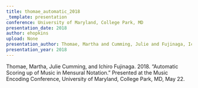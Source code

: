 ```yaml
---
title: thomae_automatic_2018
_template: presentation
conference: University of Maryland, College Park, MD
presentation_date: 2018
author: ehopkins
upload: None
presentation_author: Thomae, Martha and Cumming, Julie and Fujinaga, Ichiro
presentation_year: 2018
---
```

Thomae, Martha, Julie Cumming, and Ichiro Fujinaga. 2018. “Automatic Scoring up of Music in Mensural Notation.” Presented at the Music Encoding Conference, University of Maryland, College Park, MD, May 22.